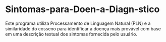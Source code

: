 # Sintomas-para-Doen-a-Diagn-stico
Este programa utiliza Processamento de Linguagem Natural (PLN) e a similaridade do cosseno para identificar a doença mais provável com base em uma descrição textual dos sintomas fornecida pelo usuário.
